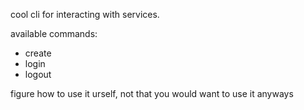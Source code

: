 cool cli for interacting with services.

available commands: 
- create
- login
- logout

figure how to use it urself, not that you would want to use it anyways
